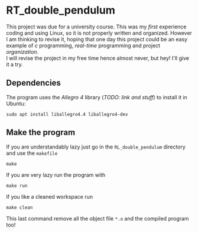 # RT_double_pendulum

This project was due for a university course. This was my *first* experience coding and using Linux, so it is not properly written and organized. However I am thinking to revise it, hoping that one day this project could be an easy example of *c* programming, *real-time* programming and project *organization*.  
I will revise the project in my free time hence almost never, but hey! I'll give it a try.  

## Dependencies

The program uses the *Allegro 4* library (*TODO: link and stuff*) to install it in Ubuntu:

    sudo apt install liballegro4.4 liballegro4-dev

## Make the program

If you are understandably lazy just go in the `RL_double_pendulum` directory and use the `makefile`

    make

If you are very lazy run the program with

    make run

If you like a cleaned workspace run

    make clean

This last command remove all the object file `*.o` and the compiled program too!

